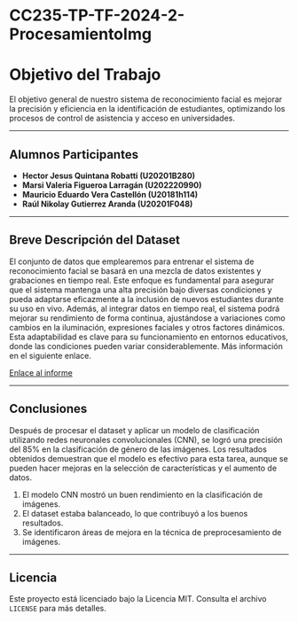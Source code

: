 # CC235-TP-TF-2024-2-ProcesamientoImg


# Objetivo del Trabajo

El objetivo general de nuestro sistema de reconocimiento facial es mejorar la precisión y eficiencia en la identificación de estudiantes, optimizando los procesos de control de asistencia y acceso en universidades.

---

## Alumnos Participantes

- **Hector Jesus Quintana Robatti (U20201B280)**
- **Marsi Valeria Figueroa Larragán (U202220990)**
- **Mauricio Eduardo Vera Castellón (U20181h114)**
- **Raúl Nikolay Gutierrez Aranda (U20201F048)**

---

## Breve Descripción del Dataset

El conjunto de datos que emplearemos para entrenar el sistema de reconocimiento facial se basará en una mezcla de datos existentes y grabaciones en tiempo real. Este enfoque es fundamental para asegurar que el sistema mantenga una alta precisión bajo diversas condiciones y pueda adaptarse eficazmente a la inclusión de nuevos estudiantes durante su uso en vivo. Además, al integrar datos en tiempo real, el sistema podrá mejorar su rendimiento de forma continua, ajustándose a variaciones como cambios en la iluminación, expresiones faciales y otros factores dinámicos. Esta adaptabilidad es clave para su funcionamiento en entornos educativos, donde las condiciones pueden variar considerablemente. Más información en el siguiente enlace.

[Enlace al informe](https://docs.google.com/document/d/1e_N9TteThA-lIVfmh3g2pQUl75Q7PeAd/edit?usp=sharing&ouid=102770396532383771305&rtpof=true&sd=true)


---

## Conclusiones

Después de procesar el dataset y aplicar un modelo de clasificación utilizando redes neuronales convolucionales (CNN), se logró una precisión del 85% en la clasificación de género de las imágenes. Los resultados obtenidos demuestran que el modelo es efectivo para esta tarea, aunque se pueden hacer mejoras en la selección de características y el aumento de datos.

1. El modelo CNN mostró un buen rendimiento en la clasificación de imágenes.
2. El dataset estaba balanceado, lo que contribuyó a los buenos resultados.
3. Se identificaron áreas de mejora en la técnica de preprocesamiento de imágenes.

---

## Licencia

Este proyecto está licenciado bajo la Licencia MIT. Consulta el archivo `LICENSE` para más detalles.
